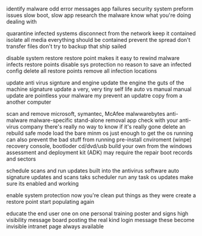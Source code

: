 identify malware
	odd error messages
		app failures
			security
	system preform issues
		slow boot, slow app
	research the malware
		know what you're doing dealing with


quarantine infected systems
	disconnect from the network
		keep it contained
	isolate all media
		everything should be contained
	prevent the spread
		don't transfer files
		don't try to backup
			that ship sailed
	


disable system restore
	restore point makes it easy to rewind
		malware infects restore points
	disable sys protection
		no reason to save an infected config
	delete all restore points
		remove all infection locations



update anti virus
	signture and engine update
		the engine
			the guts of the machine
		signature update
			a very, very tiny self life
	auto vs manual
		manual update are pointless
	your malware my prevent an updatre
		copy from a another computer
		
scan and remove
	microsoft, symantec, McAfee
	malwwarebytes anti-malware
		malware-specific
	stand-alone removal app
		check with your anti-virus company
	there's really no way to know if it's really gone
		delete an rebuild
	safe mode
		load the bare minm os
		just enough to get the os running 
		can also prevent the bad stuff from running
	pre-install cnviroment (winpe)
		recovery console, bootloder cd/dvd/usb
		build your own from the windows assessment and deployment kit (ADK)
	may require the repair boot records and sectors



schedule scans and run updates
	built into the antivirus software
		auto signature updates and scans
	taks scheduler
		run any task
	os updates
		make sure its enabled and working


enable system protection
	now you're clean
		put things as they were
	create a restore point 
		start populating again


educate the end user
	one on one
		personal training 
	poster and signs 
		high visibility 
	message board posting
		the real kind
	login message
		these become invisible
	intranet page
		always available
	
	